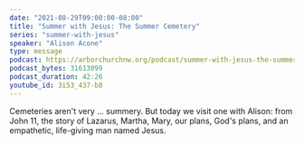 ```yaml
---
date: "2021-08-29T09:00:00-08:00"
title: "Summer with Jesus: The Summer Cemetery"
series: "summer-with-jesus"
speaker: "Alison Acone"
type: message
podcast: https://arborchurchnw.org/podcast/summer-with-jesus-the-summer-cemetery.m4a
podcast_bytes: 31613099
podcast_duration: 42:26
youtube_id: 3i53_437-b8
---
```


Cemeteries aren't very ... summery. But today we visit one with Alison: from John 11, the story of Lazarus, Martha, Mary, our plans, God's plans, and an empathetic, life-giving man named Jesus.

